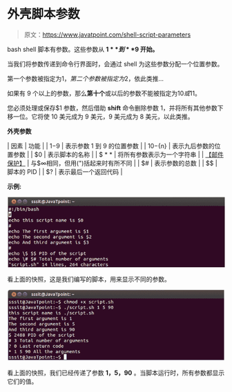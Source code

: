 # 外壳脚本参数

> 原文：<https://www.javatpoint.com/shell-script-parameters>

bash shell 脚本有参数。这些参数从 **$1** 到 **$9 开始。**

当我们将参数传递到命令行界面时，会通过 shell 为这些参数分配一个位置参数。

第一个参数被指定为$1，第二个参数被指定为$2，依此类推...

如果有 9 个以上的参数，那么**第十个**或以后的参数不能被指定为$10 或$11。

您必须处理或保存$1 参数，然后借助 **shift** 命令删除参数 1，并将所有其他参数下移一位。它将使 10 美元成为 9 美元，9 美元成为 8 美元，以此类推。

**外壳参数**

| 因素 | 功能 |
| $1-$9 | 表示参数 1 到 9 的位置参数 |
| ${10}-${n} | 表示九后参数的位置参数 |
| $0 | 表示脚本的名称 |
| $ * * | 将所有参数表示为一个字符串 |
| [【邮件保护】](/cdn-cgi/l/email-protection) | 与$∞相同，但用(")括起来时有所不同 |
| $# | 表示参数的总数 |
| $$ | 脚本的 PID |
| $? | 表示最后一个返回代码 |

**示例:**

![Linux Shell Scripting parameters 1](img/6859ed70ced5a5deae89862b577bb41b.png)

看上面的快照，这是我们编写的脚本，用来显示不同的参数。

![Linux  Script parameters 2](img/f60238991698b77fe48f7b59e547d628.png)

看上面的快照，我们已经传递了参数 **1，5，90** 。当脚本运行时，所有参数都显示它们的值。